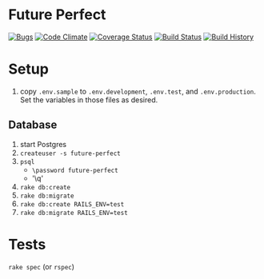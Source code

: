 # Future Perfect

[![Bugs](https://img.shields.io/github/issues/Arthaey/future-perfect/bug.svg)](https://github.com/Arthaey/future-perfect/issues?q=is:open+is:issue+label:bug)
[![Code Climate](https://codeclimate.com/github/Arthaey/future-perfect.png)](https://codeclimate.com/github/Arthaey/future-perfect)
[![Coverage Status](https://coveralls.io/repos/github/Arthaey/future-perfect/badge.svg)](https://coveralls.io/github/Arthaey/future-perfect)
[![Build Status](https://travis-ci.org/Arthaey/future-perfect.svg?branch=master)](https://travis-ci.org/Arthaey/future-perfect)
[![Build History](http://www.arthaey.com/images/travis-build-badges/Arthaey-future-perfect.png)](https://travis-ci.org/Arthaey/future-perfect/builds)


# Setup

1. copy `.env.sample` to `.env.development`, `.env.test`, and `.env.production`.
   Set the variables in those files as desired.

## Database

1. start Postgres
1. `createuser -s future-perfect`
1. `psql`
      - `\password future-perfect`
      - '\q'
1. `rake db:create`
1. `rake db:migrate`
1. `rake db:create RAILS_ENV=test`
1. `rake db:migrate RAILS_ENV=test`

# Tests

`rake spec` (or `rspec`)
